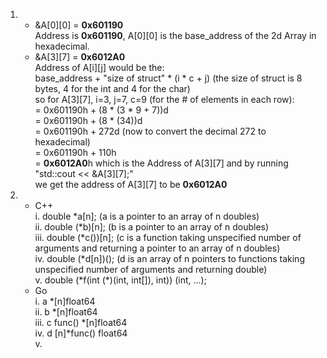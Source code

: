 1. * &A[0][0] = **0x601190**   
 Address is **0x601190**, A[0][0] is the base_address of the 2d Array in hexadecimal.  
   * &A[3][7] = **0x6012A0**  
 Address of A[i][j] would be the:  
 base_address + "size of struct" * (i * c + j) (the size of struct is 8 bytes, 4 for the int and 4 for the char)  
 so for A[3][7], i=3, j=7, c=9 (for the # of elements in each row):  
 = 0x601190h + (8 * (3 * 9 + 7))d  
 = 0x601190h + (8 * (34))d  
 = 0x601190h + 272d (now to convert the decimal 272 to hexadecimal)  
 = 0x601190h + 110h  
 = **0x6012A0**h which is the Address of A[3][7] and by running  
 "std::cout << &A[3][7];"  
  we get the address of A[3][7] to be **0x6012A0**
 2. * C++  
    i. double \*a[n];  (a is a pointer to an array of n doubles)  
    ii. double (\*b)[n];  (b is a pointer to an array of n doubles)  
    iii. double (\*c())[n];  (c is a function taking unspecified number of arguments and returning a pointer to an array of n doubles)  
    iv. double (\*d[n])();  (d is an array of n pointers to functions taking unspecified number of arguments and returning double)  
    v. double (\*f(int (\*)(int, int[]), int)) (int, ...);  
    * Go  
    i. a \*[n]float64  
    ii. b \*[n]float64  
    iii. c func() \*[n]float64  
    iv. d [n]\*func() float64  
    v.   

